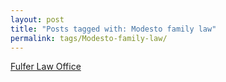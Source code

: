 ```yaml
---
layout: post
title: "Posts tagged with: Modesto family law"
permalink: tags/Modesto-family-law/
---
```

[Fulfer Law Office](/2011/07/fulfer-law-office)
